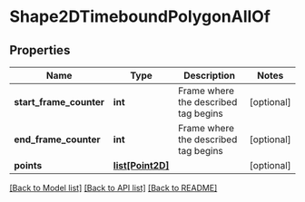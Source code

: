 # Shape2DTimeboundPolygonAllOf

## Properties
Name | Type | Description | Notes
------------ | ------------- | ------------- | -------------
**start_frame_counter** | **int** | Frame where the described tag begins | [optional] 
**end_frame_counter** | **int** | Frame where the described tag begins | [optional] 
**points** | [**list[Point2D]**](Point2D.md) |  | [optional] 

[[Back to Model list]](../README.md#documentation-for-models) [[Back to API list]](../README.md#documentation-for-api-endpoints) [[Back to README]](../README.md)


